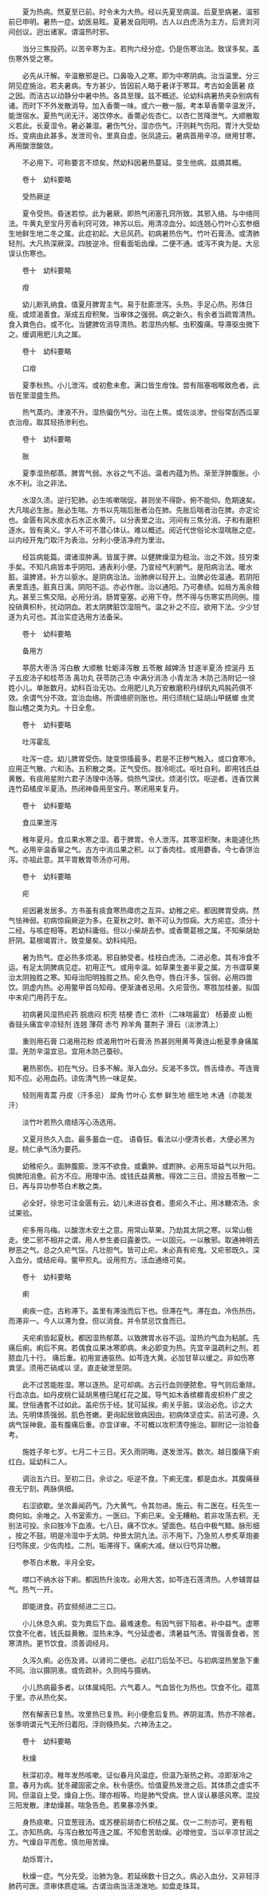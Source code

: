<!-- { "loadSidebar": true } -->
　　夏为热病。然夏至已前。时令未为大热。经以先夏至病温。后夏至病暑。温邪前已申明。暑热一症。幼医易眩。夏暑发自阳明。古人以白虎汤为主方。后贤刘河间创议。迥出诸家。谓温热时邪。

　　当分三焦投药。以苦辛寒为主。若拘六经分症。仍是伤寒治法。致误多矣。盖伤寒外受之寒。

　　必先从汗解。辛温散邪是已。口鼻吸入之寒。即为中寒阴病。治当温里。分三阴见症施治。若夫暑病。专方甚少。皆因前人略于暑详于寒耳。考古如金匮暑 痉之因。而洁古以动静分中暑中热。各具至理。兹不概述。论幼科病暑热夹杂别病有诸。而时下不外发散消导。加入香薷一味。或六一散一服。考本草香薷辛温发汗。能泄宿水。夏热气闭无汗。渴饮停水。香薷必佐杏仁。以杏仁苦降泄气。大顺散取义若此。长夏湿令。暑必兼湿。暑伤气分。湿亦伤气。汗则耗气伤阳。胃汁大受劫烁。变病由此甚多。发泄司令。里真自虚。张凤逵云。暑病首用辛凉。继用甘寒。再用酸泄酸敛。

　　不必用下。可称要言不烦矣。然幼科因暑热蔓延。变生他病。兹摘其概。

　　卷十　幼科要略

　　受热厥逆

　　夏令受热。昏迷若惊。此为暑厥。即热气闭塞孔窍所致。其邪入络。与中络同法。牛黄丸至宝丹芳香利窍可效。神苏以后。用清凉血分。如连翘心竹叶心玄参细生地鲜生地二冬之属。此症初起。大忌风药。初病暑热伤气。竹叶石膏汤。或清肺轻剂。大凡热深厥深。四肢逆冷。但看面垢齿燥。二便不通。或泻不爽为是。大忌误认伤寒也。

　　卷十　幼科要略

　　疳

　　幼儿断乳纳食。值夏月脾胃主气。易于肚膨泄泻。头热。手足心热。形体日瘦。或烦渴善食。渐成五疳积聚。当审体之强弱。病之新久。有余者当疏胃清热。食入粪色白。或不化。当健脾佐消导清热。若湿热内郁。虫积腹痛。导滞驱虫微下之。缓调用肥儿丸之属。

　　卷十　幼科要略

　　口疳

　　夏季秋热。小儿泄泻。或初愈未愈。满口皆生疳蚀。尝有阻塞咽喉致危者。此皆在里湿盛生热。

　　热气蒸灼。津液不升。湿热偏伤气分。治在上焦。或佐淡渗。世俗常刮西瓜翠衣治疳。取其轻扬渗利也。

　　卷十　幼科要略

　　胀

　　夏季湿热郁蒸。脾胃气弱。水谷之气不运。温者内蕴为热。渐至浮肿腹胀。小水不利。治之非法。

　　水湿久渍。逆行犯肺。必生咳嗽喘促。甚则坐不得卧。俯不能仰。危期速矣。大凡喘必生胀。胀必生喘。方书以先喘后胀者治在肺。先胀后喘者治在脾。亦定论也。金匮有风水皮水石水正水黄汗。以分表里之治。河间有三焦分消。子和有磨积逐水。皆有奥义。学人不可不潜心体认。难以概述。阅近代世俗论水湿喘胀之症。以内经开鬼门取汗为表治。分利小便洁净府为里治。

　　经旨病能篇。谓诸湿肿满。皆属于脾。以健脾燥湿为稳治。治之不效。技穷束手矣。不知凡病皆本乎阴阳。通表利小便。乃宣经气利腑气。是阳病治法。暖水脏。温脾肾。补方以驱水。是阴病治法。治肺痹以轻开上。治脾必佐温通。若阴阳表里乖违。脏真日漓。阴阳不运。亦必作胀。治以通阳。乃可奏绩。如局方禹余粮丸。甚至三焦交阻。必用分消。肠胃窒塞。必用下夺。然不得与伤寒实热同例。擅投硝黄枳朴。扰动阴血。若太阴脾脏饮湿阻气。温之补之不应。欲用下法。少少甘遂为丸可也。其治实症选用方法备采。

　　卷十　幼科要略

　　备用方

　　葶苈大枣汤 泻白散 大顺散 牡蛎泽泻散 五苓散 越婢汤 甘遂半夏汤 控涎丹 五子五皮汤子和桂苓汤 禹功丸 茯苓防己汤 中满分消汤 小青龙汤 木防己汤附记一徐姓小儿。单胀数月。幼科百治无功。佥用肥儿丸万安散磨积丹绿矾丸鸡肫药俱不效。余谓气分不效。宜治血络。所谓络瘀则胀也。用归须桃仁延胡山甲蜣螂 虫灵脂山楂之类为丸。十日全愈。

　　卷十　幼科要略

　　吐泻霍乱

　　吐泻一症。幼儿脾胃受伤。陡变惊搐最多。若是不正秽气触入。或口食寒冷。应用正气散。六和汤。五积散之类。正气受伤。肢冷呃忒。呕吐自利。即用钱氏益黄散。有痰用星附六君子汤理中汤等。倘热气深伏。烦渴引饮。呕逆者。连香饮黄连竹茹橘皮半夏汤。热闭神昏用至宝丹。寒闭用来复丹。

　　卷十　幼科要略

　　食瓜果泄泻

　　稚年夏月。食瓜果水寒之湿。着于脾胃。令人泄泻。其寒湿积聚。未能遽化热气。必用辛温香窜之气。古方中消瓜果之积。以丁香肉桂。或用麝香。今七香饼治泻。亦祖此意。其平胃散胃苓汤亦可用。

　　卷十　幼科要略

　　疟

　　疟因暑发居多。方书虽有痰食寒热瘴疠之互异。幼稚之疟。都因脾胃受病。然气怯神弱。初病惊痫厥逆为多。在夏秋之时。断不可认为惊痫。大方疟症。须分十二经。与咳症相等。若幼科庸俗。但以小柴胡去参。或香薷葛根之属。不知柴胡劫肝阴。葛根竭胃汁。致变屡矣。幼科纯阳。

　　暑为热气。症必热多烦渴。邪自肺受者。桂枝白虎汤。二进必愈。其有冷食不运。有足太阴脾病见症。初用正气。或用辛温。如草果生姜半夏之属。方书谓草果治太阴独胜之寒。知母治阳明独胜之热。疟久色夺。唇白汗多。馁弱。必用四兽饮。阴虚内热。必用鳖甲首乌知母。便渐溏者忌用。久疟营伤。寒胜加桂姜。拟国中末疟门用药于左。

　　初病暑风湿热疟药 脘痞闷 枳壳 桔梗 杏仁 浓朴（二味喘最宜） 栝蒌皮 山栀 香豉头痛宜辛凉轻剂 连翘 薄荷 赤芍 羚羊角 蔓荆子 滑石（淡渗清上）

　　重则用石膏 口渴用花粉 烦渴用竹叶石膏汤 热甚则用黄芩黄连山栀夏季身痛属湿。羌防辛温宜忌。宜用木防己蚕砂。

　　暑热邪伤。初在气分。日多不解。渐入血分。反渴不多饮。唇舌绛赤。芩连膏知不应。必用血药。谅佐清气热一味足矣。

　　轻则用青蒿 丹皮（汗多忌） 犀角 竹叶心 玄参 鲜生地 细生地 木通（亦能发汗）

　　淡竹叶若热久痞结泻心汤选用。

　　又夏月热久入血。最多蓄血一症。 语昏狂。看法以小便清长者。大便必黑为是。桃仁承气汤为要药。

　　幼稚疟久。面肿腹膨。泄泻不欲食。或囊肿。或跗肿。必用东垣益气以升阳。倘脾阳消惫。前方不应。用理中汤。或钱氏益黄散。得效二三日。须投五苓散一二日。再与异功参苓白术散之类。

　　必全好。徐忠可注金匮有云。幼儿未进谷食者。患疟久不止。用冰糖浓汤。余试果验。

　　疟多用乌梅。以酸泄木安土之意。用常山草果。乃劫其太阴之寒。以常山极走。使二邪不相并之谓。用人参生姜曰露姜饮。一以固元。一以散邪。取通神明去秽恶之气。总之久疟气馁。凡壮胆气。皆可止疟。未必真有疟鬼。又疟邪既久。深入血分。或结疟母。鳖甲煎丸。设用煎方。活血通络可矣。

　　卷十　幼科要略

　　痢

　　痢疾一症。古称滞下。盖里有滞浊而后下也。但滞在气。滞在血。冷伤热伤。而滞非一。今人以滞为食。但以消食。并令禁忌饮食而已。

　　夫疟痢皆起夏秋。都因湿热郁蒸。以致脾胃水谷不运。湿热灼气血为粘腻。先痛后痢。痢后不爽。若偶食瓜果冰寒即病。未必即变为热。先宜辛温疏利之剂。若脓血几十行。 痛后重。初用宣通驱热。如芩连大黄。必加甘草以缓之。非如伤寒粪坚。须用芒硝咸以 坚。直走破泄至阴。

　　此不过苦能胜湿。寒以逐热。足可却病。古云行血则便脓愈。导气则后重除。行血凉血。如丹皮桃仁延胡黑楂归尾红花之属。导气如木香槟榔青皮枳朴广皮之属。世俗通套不过如此。盖疟伤于经。犹可延挨。痢关乎脏。误治必危。诊之大法。先明体质强弱。肌色苍嫩。更询起居致病因由。初病体坚症实。前法可遵。久病气馁神衰。虽有腹痛后重。亦宜详审。不可概以攻积清夺施治。聊附记一治验备考。

　　施姓子年七岁。七月二十三日。天久雨阴晦。遂发泄泻。数次。越日腹痛下痢红白。延幼科二人。

　　调治五六日。至初二日。余诊之。呕逆不食。下痢无度。都是血水。其腹痛昼夜无宁刻。两脉俱细。

　　右涩欲歇。坐次鼻闻药气。乃大黄气。令其勿进。施云。有二医在。枉先生一商何如。余唯之。入书室索方。一医曰。下痢已来。全无糟粕。若非攻荡去积。无别法可投。余曰肢冷下血液。七八日。痛不饮水。望面色。枯白中极气黯。脉形细 。按之不鼓。明是冷湿中于太阴。仲景太阴九法。示不用下。乃急煎人参炙草炮姜归芍陈皮。少佐肉桂。二剂。垢滞得下。痛痢大减。继以归芍异功散。

　　参苓白术散。半月全安。

　　噤口不纳水谷下痢。都因热升浊攻。必用大苦。如芩连石莲清热。人参辅胃益气。热气一开。

　　即能进食。药宜频频进二三口。

　　小儿休息久痢。变为粪后下血。最难速愈。有因气弱下陷者。补中益气。虚寒饮食不化者。钱氏益黄散。湿热未净。气分延虚者。清暑益气汤。胃强善食者。苦寒清热。更节饮食。须善调经月。

　　久泻久痢。必伤及肾。以肾司二便也。必肛门后坠不已。与初病湿热里急下重不同。治以摄阴液。或佐疏补。久则纯与摄纳。

　　小儿热病最多者。以体属纯阳。六气着人。气血皆化为热也。饮食不化。蕴蒸于里。亦从热化矣。

　　然有解表已复热。攻里热已复热。利小便愈后复热。养阴滋清。热亦不除者。张季明谓元气无所归着阳。浮则倏热矣。六神汤主之。

　　卷十　幼科要略

　　秋燥

　　秋深初凉。稚年发热咳嗽。证似春月风温症。但温乃渐热之称。凉即渐冷之意。春月为病。犹冬藏固密之余。秋令感伤。恰值夏热发泄之后。其体质之虚实不同。但温自上受。燥自上伤。理亦相等。均是肺气受病。世人误认暴感风寒。混投三阳发散。津劫燥甚。喘急告危。若果暴凉外束。

　　身热痰嗽。只宜葱豉汤。或苏梗前胡杏仁枳桔之属。仅一二剂亦可。更有粗工。亦知热病。与泻白散加芩连之属。不知愈苦助燥。必增他变。当以辛凉甘润之方。气燥自平而愈。慎勿用苦燥。

　　劫烁胃汁。

　　秋燥一症。气分先受。治肺为急。若延绵数十日之久。病必入血分。又非轻浮肺药可医。须审体质症端。古谓治病当活泼泼地。如盘走珠耳。

